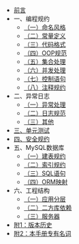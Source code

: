 * [前言](README.md)
* 一、编程规约
  - [（一）命名风格](编程规约/命名风格.md)
  - [（二）常量定义](编程规约/常量定义.md)
  - [（三）代码格式](编程规约/代码格式.md)
  - [（四）OOP规范](编程规约/OOP规范.md)
  - [（五）集合处理](编程规约/集合处理.md)
  - [（六）并发处理](编程规约/并发处理.md)
  - [（七）控制语句](编程规约/控制语句.md)
  - [（八）注释规约](编程规约/注释规约.md)
* 二、异常日志
  - [（一）异常处理](异常日志/异常处理.md)
  - [（二）日志规范](异常日志/日志规约.md)
  - [（三）其他](异常日志/其他.md)
* [三、单元测试](单元测试.md)
* [四、安全规约](安全规约.md)
* 五、MySQL数据库
  - [（一）建表规约](MySQL数据库/建表规约.md)
  - [（二）索引规约](MySQL数据库/索引规约.md)
  - [（三）SQL语句](MySQL数据库/SQL语句.md)
  - [（四）ORM映射](MySQL数据库/ORM映射.md)
* 六、工程结构
  - [（一）应用分层](工程结构/应用分层.md)
  - [（二）二方库依赖](工程结构/二方库依赖.md)
  - [（三）服务器](工程结构/服务器.md)
* [附1：版本历史 ](版本历史.md)
* [附2：本手册专有名词 ](本手册专有名词.md)